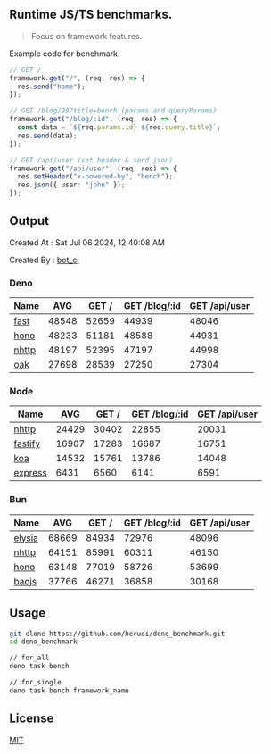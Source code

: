 ## Runtime JS/TS benchmarks.

> Focus on framework features.

Example code for benchmark.
```ts
// GET /
framework.get("/", (req, res) => {
  res.send("home");
});

// GET /blog/99?title=bench (params and queryParams)
framework.get("/blog/:id", (req, res) => {
  const data = `${req.params.id} ${req.query.title}`;
  res.send(data);
});

// GET /api/user (set header & send json)
framework.get("/api/user", (req, res) => {
  res.setHeader("x-powered-by", "bench");
  res.json({ user: "john" });
});
```

## Output
Created At : Sat Jul 06 2024, 12:40:08 AM

Created By : [bot_ci](https://github.com/herudi/deno_benchmarks/commits?author=github-actions%5Bbot%5D)


### Deno
|Name|AVG|GET /|GET /blog/:id|GET /api/user|
|----|----|----|----|----|
|[fast](https://github.com/danteissaias/fast)|48548|52659|44939|48046|
|[hono](https://github.com/honojs/hono)|48233|51181|48588|44931|
|[nhttp](https://github.com/nhttp/nhttp)|48197|52395|47197|44998|
|[oak](https://github.com/oakserver/oak)|27698|28539|27250|27304|
  


### Node
|Name|AVG|GET /|GET /blog/:id|GET /api/user|
|----|----|----|----|----|
|[nhttp](https://github.com/nhttp/nhttp)|24429|30402|22855|20031|
|[fastify](https://github.com/fastify/fastify)|16907|17283|16687|16751|
|[koa](https://github.com/koajs/koa)|14532|15761|13786|14048|
|[express](https://github.com/expressjs/express)|6431|6560|6141|6591|
  


### Bun
|Name|AVG|GET /|GET /blog/:id|GET /api/user|
|----|----|----|----|----|
|[elysia](https://github.com/elysiajs/elysia)|68669|84934|72976|48096|
|[nhttp](https://github.com/nhttp/nhttp)|64151|85991|60311|46150|
|[hono](https://github.com/honojs/hono)|63148|77019|58726|53699|
|[baojs](https://github.com/mattreid1/baojs)|37766|46271|36858|30168|
  



## Usage

```bash
git clone https://github.com/herudi/deno_benchmark.git
cd deno_benchmark

// for_all
deno task bench

// for_single
deno task bench framework_name
```

## License

[MIT](LICENSE)

